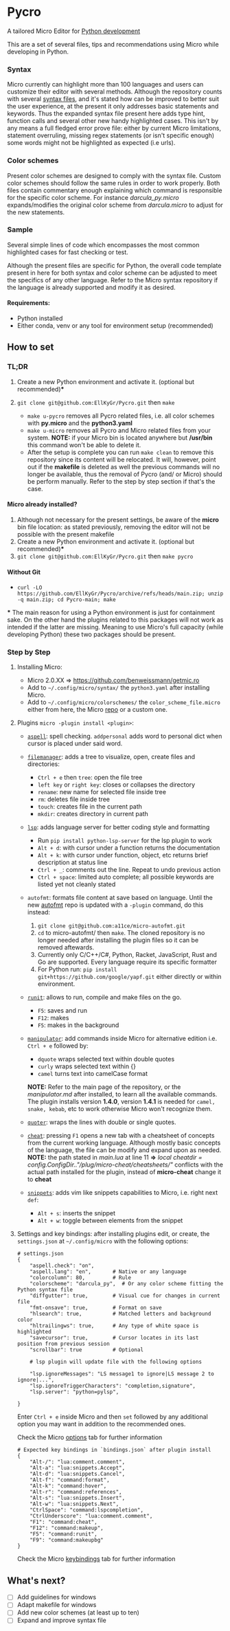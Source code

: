 # Pycro
A tailored Micro Editor for <ins>Python development</ins>

This are a set of several files, tips and recommendations using Micro while
developing in Python.

### Syntax
Micro currently can highlight more than 100 languages and users can customize
their editor with several methods. Although the repository counts with several
[syntax files](https://github.com/zyedidia/micro/tree/master/runtime/syntax), and it's stated how can be improved to better suit the user
experience, at the present it only addresses basic statements and keywords.
Thus the expanded syntax file present here adds type hint, function calls and
several other new handy highlighted cases.
This isn't by any means a full fledged error prove file: either by current
Micro limitations, statement overruling, missing regex statements (or isn't
specific enough) some words might not be highlighted as expected (i.e urls).

### Color schemes
Present color schemes are designed to comply with the syntax file. Custom
color schemes should follow the same rules in order to work properly. Both
files contain commentary enough explaining which command is responsible for
the specific color scheme.
For instance *darcula_py.micro* expands/modifies the original color scheme from
*darcula.micro* to adjust for the new statements.

### Sample
Several simple lines of code which encompasses the most common highlighted
cases for fast checking or test.

Although the present files are specific for Python, the overall code template present in here for
both syntax and color scheme can be adjusted to meet the specifics of any other language. Refer to the Micro syntax
repository if the language is already supported and modify it as desired.

#### Requirements:
- Python installed
- Either conda, venv or any tool for environment setup (recommended)

## How to set
### TL;DR
1. Create a new Python environment and activate it. (optional but recommended)__*__
2. `git clone git@github.com:EllKyGr/Pycro.git` then `make`

	- `make u-pycro` removes all Pycro related files, i.e. all color schemes with __py.micro__ and the __python3.yaml__
	- `make u-micro` removes all Pycro and Micro related files from your system. __NOTE:__ if your Micro bin is located anywhere but __/usr/bin__
		this command won't be able to delete it.
	- After the setup is complete you can run `make clean` to remove this repository since its content will be relocated. It will, however, point out if the __makefile__ is deleted as well
		the previous commands will no longer be available, thus the removal of Pycro (and/ or Micro) should be perform manually. Refer to the step by step section if that's the case.

#### Micro already installed?
1. Although not necessary for the present settings, be aware of the __micro__ bin file location: as stated previously, removing the editor will not be possible with the present makefile
2. Create a new Python environment and activate it. (optional but recommended)__*__
3. `git clone git@github.com:EllKyGr/Pycro.git` then `make pycro`

#### Without Git
- `curl -LO https://github.com/EllKyGr/Pycro/archive/refs/heads/main.zip; unzip -q main.zip; cd Pycro-main; make`

__*__ The main reason for using a Python environment is just for containment sake. On the other hand the plugins related to this packages will not work as intended if the latter are missing.
Meaning to use Micro's full capacity (while developing Python) these two packages should be present.

### Step by Step
1. Installing Micro:
	- Micro 2.0.XX => https://github.com/benweissmann/getmic.ro
	- Add to `~/.config/micro/syntax/` the `python3.yaml` after installing Micro.
	- Add to `~/.config/micro/colorschemes/` the `color_scheme_file.micro` either from here, the Micro [repo](https://github.com/zyedidia/micro/tree/master/runtime/colorschemes) or a custom one.

2. Plugins `micro -plugin install <plugin>`:
	- [`aspell`](https://github.com/priner/micro-aspell-plugin): spell checking. `addpersonal` adds word to personal dict when cursor is placed under said word.

	- [`filemanager`](https://github.com/NicolaiSoeborg/filemanager-plugin): adds a tree to visualize, open, create files and directories:
	    - `Ctrl + e` then `tree`: open the file tree
	    - `left key` or `right key`: closes or collapses the directory
	    - `rename`: new name for selected file inside tree
        - `rm`: deletes file inside tree
	    - `touch`: creates file in the current path
	    - `mkdir`: creates directory in current path

	- [`lsp`](https://github.com/AndCake/micro-plugin-lsp): adds language server for better coding style and formatting
		- Run `pip install python-lsp-server` for the lsp plugin to work
		- `Alt + d`: with cursor under a function returns the documentation
		- `Alt + k`: with cursor under function, object, etc returns brief description at status line
		- `Ctrl + _`: comments out the line. Repeat to undo previous action
		- `Ctrl + space`: limited auto complete; all possible keywords are listed yet not cleanly stated

	- `autofmt`: formats file content at save based on language. Until the new
	   [autofmt](https://github.com/a11ce/micro-autofmt) repo is updated with a `-plugin` command, do this instead:
		1. `git clone git@github.com:a11ce/micro-autofmt.git`
		2. `cd` to micro-autofmt/ then `make`. The cloned repository is no longer needed after installing the plugin files so it can be removed aftewards.
		3. Currently only C/C++/C#, Python, Racket, JavaScript, Rust and Go are supported.
			   Every language require its specific formatter
		4. For Python run: `pip install git+https://github.com/google/yapf.git`
			   either directly or within environment.
	- [`runit`](https://github.com/terokarvinen/micro-run): allows to run, compile and make files on the go.
		- `F5`: saves and run
		- `F12`: makes
		- `F5`: makes in the background

	- [`manipulator`](https://github.com/NicolaiSoeborg/manipulator-plugin): add commands inside Micro for alternative edition i.e. `Ctrl + e` followed by:
		- `dquote` wraps selected text within double quotes
		- `curly` wraps selected text within {}
		- `camel` turns text into camelCase format  


      __NOTE:__ Refer to the main page of the repository, or the *manipulator.md* after installed, to learn all the available commands. The plugin installs version __1.4.0__, version __1.4.1__ is needed for `camel, snake, kebab`, etc to work otherwise Micro won't recognize them.
	- [`quoter`](https://github.com/sparques/micro-quoter): wraps the lines with double or single quotes.
	- [`cheat`](https://github.com/terokarvinen/micro-cheat): pressing `F1` opens a new tab with a cheatsheet of concepts from the current working language. Although mostly basic concepts of the language, the file can be modify and expand upon as needed.  
 	 __NOTE:__ the path stated in *main.lua* at line 11 __=>__ *local cheatdir = config.ConfigDir.."/plug/micro-cheat/cheatsheets/"*
	           conflicts with the actual path installed for the plugin, instead of __micro-cheat__ change it to __cheat__
	- [`snippets`](https://github.com/micro-editor/updated-plugins/tree/master/micro-snippets-plugin): adds vim like snippets capabilities to Micro, i.e. right next `def`:
		- `Alt + s`: inserts the snippet
		- `Alt + w`: toggle between elements from the snippet


3. Settings and key bindings:
	after installing plugins edit, or create, the `settings.json` at `~/.config/micro`
	with the following options:
    ```
    # settings.json
	{
	    "aspell.check": "on",
	    "aspell.lang": "en",       # Native or any language
	    "colorcolumn": 80,         # Rule
	    "colorscheme": "darcula_py",  # Or any color scheme fitting the Python syntax file
	    "diffgutter": true,        # Visual cue for changes in current file
	    "fmt-onsave": true,        # Format on save
	    "hlsearch": true,          # Matched letters and background color
	    "hltrailingws": true,      # Any type of white space is highlighted
	    "savecursor": true,        # Cursor locates in its last position from previous session
	    "scrollbar": true          # Optional

	    # lsp plugin will update file with the following options

	    "lsp.ignoreMessages": "LS message1 to ignore|LS message 2 to ignore|...",
	    "lsp.ignoreTriggerCharacters": "completion,signature",
	    "lsp.server": "python=pylsp",

	}
	```
	Enter `Ctrl + e` inside Micro and then `set` followed by any additional option you may want in addition to the recommended ones.

	Check the Micro [options](https://github.com/zyedidia/micro/blob/master/runtime/help/options.md) tab for further information

	```
	# Expected key bindings in `bindings.json` after plugin install
	{
        "Alt-/": "lua:comment.comment",
        "Alt-a": "lua:snippets.Accept",
        "Alt-d": "lua:snippets.Cancel",
        "Alt-f": "command:format",
        "Alt-k": "command:hover",
        "Alt-r": "command:references",
        "Alt-s": "lua:snippets.Insert",
        "Alt-w": "lua:snippets.Next",
        "CtrlSpace": "command:lspcompletion",
        "CtrlUnderscore": "lua:comment.comment",
        "F1": "command:cheat",
        "F12": "command:makeup",
        "F5": "command:runit",
        "F9": "command:makeupbg"
	}
	```

	Check the Micro [keybindings](https://github.com/zyedidia/micro/blob/master/runtime/help/keybindings.md) tab for further information

## What's next?

- [ ] Add guidelines for windows
- [ ] Adapt makefile for windows
- [ ] Add new color schemes (at least up to ten)
- [ ] Expand and improve syntax file
